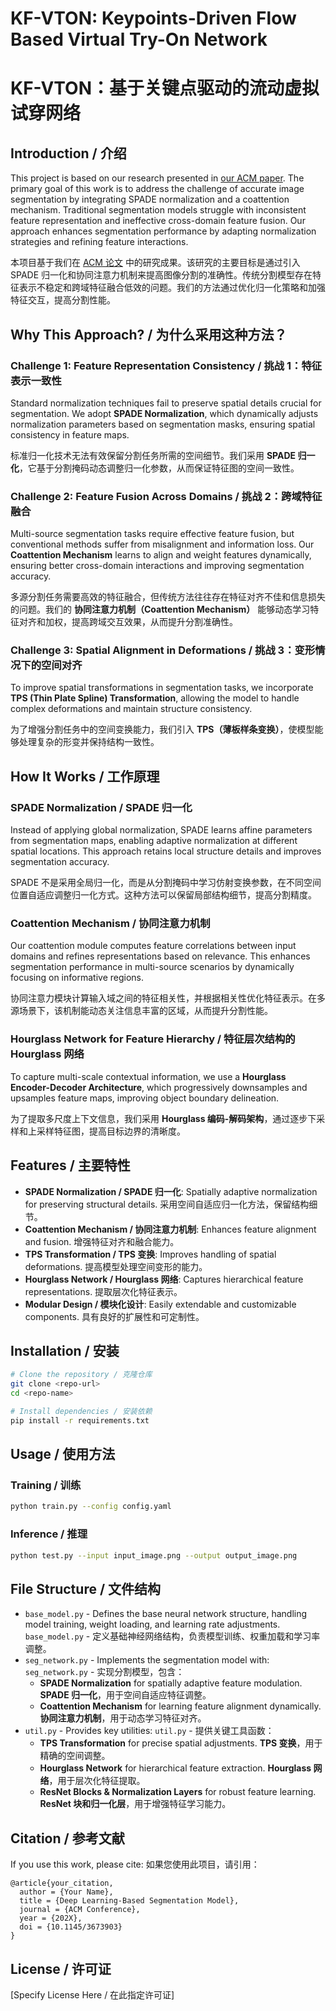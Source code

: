 # KF-VTON: Keypoints-Driven Flow Based Virtual Try-On Network
# KF-VTON：基于关键点驱动的流动虚拟试穿网络

## Introduction / 介绍
This project is based on our research presented in [our ACM paper](https://dl.acm.org/doi/10.1145/3673903). The primary goal of this work is to address the challenge of accurate image segmentation by integrating SPADE normalization and a coattention mechanism. Traditional segmentation models struggle with inconsistent feature representation and ineffective cross-domain feature fusion. Our approach enhances segmentation performance by adapting normalization strategies and refining feature interactions.

本项目基于我们在 [ACM 论文](https://dl.acm.org/doi/10.1145/3673903) 中的研究成果。该研究的主要目标是通过引入 SPADE 归一化和协同注意力机制来提高图像分割的准确性。传统分割模型存在特征表示不稳定和跨域特征融合低效的问题。我们的方法通过优化归一化策略和加强特征交互，提高分割性能。

## Why This Approach? / 为什么采用这种方法？
### Challenge 1: Feature Representation Consistency / 挑战 1：特征表示一致性
Standard normalization techniques fail to preserve spatial details crucial for segmentation. We adopt **SPADE Normalization**, which dynamically adjusts normalization parameters based on segmentation masks, ensuring spatial consistency in feature maps.

标准归一化技术无法有效保留分割任务所需的空间细节。我们采用 **SPADE 归一化**，它基于分割掩码动态调整归一化参数，从而保证特征图的空间一致性。

### Challenge 2: Feature Fusion Across Domains / 挑战 2：跨域特征融合
Multi-source segmentation tasks require effective feature fusion, but conventional methods suffer from misalignment and information loss. Our **Coattention Mechanism** learns to align and weight features dynamically, ensuring better cross-domain interactions and improving segmentation accuracy.

多源分割任务需要高效的特征融合，但传统方法往往存在特征对齐不佳和信息损失的问题。我们的 **协同注意力机制（Coattention Mechanism）** 能够动态学习特征对齐和加权，提高跨域交互效果，从而提升分割准确性。

### Challenge 3: Spatial Alignment in Deformations / 挑战 3：变形情况下的空间对齐
To improve spatial transformations in segmentation tasks, we incorporate **TPS (Thin Plate Spline) Transformation**, allowing the model to handle complex deformations and maintain structure consistency.

为了增强分割任务中的空间变换能力，我们引入 **TPS（薄板样条变换）**，使模型能够处理复杂的形变并保持结构一致性。

## How It Works / 工作原理
### **SPADE Normalization / SPADE 归一化**
Instead of applying global normalization, SPADE learns affine parameters from segmentation maps, enabling adaptive normalization at different spatial locations. This approach retains local structure details and improves segmentation accuracy.

SPADE 不是采用全局归一化，而是从分割掩码中学习仿射变换参数，在不同空间位置自适应调整归一化方式。这种方法可以保留局部结构细节，提高分割精度。

### **Coattention Mechanism / 协同注意力机制**
Our coattention module computes feature correlations between input domains and refines representations based on relevance. This enhances segmentation performance in multi-source scenarios by dynamically focusing on informative regions.

协同注意力模块计算输入域之间的特征相关性，并根据相关性优化特征表示。在多源场景下，该机制能动态关注信息丰富的区域，从而提升分割性能。

### **Hourglass Network for Feature Hierarchy / 特征层次结构的 Hourglass 网络**
To capture multi-scale contextual information, we use a **Hourglass Encoder-Decoder Architecture**, which progressively downsamples and upsamples feature maps, improving object boundary delineation.

为了提取多尺度上下文信息，我们采用 **Hourglass 编码-解码架构**，通过逐步下采样和上采样特征图，提高目标边界的清晰度。

## Features / 主要特性
- **SPADE Normalization / SPADE 归一化**: Spatially adaptive normalization for preserving structural details.
  采用空间自适应归一化方法，保留结构细节。
- **Coattention Mechanism / 协同注意力机制**: Enhances feature alignment and fusion.
  增强特征对齐和融合能力。
- **TPS Transformation / TPS 变换**: Improves handling of spatial deformations.
  提高模型处理空间变形的能力。
- **Hourglass Network / Hourglass 网络**: Captures hierarchical feature representations.
  提取层次化特征表示。
- **Modular Design / 模块化设计**: Easily extendable and customizable components.
  具有良好的扩展性和可定制性。

## Installation / 安装
```sh
# Clone the repository / 克隆仓库
git clone <repo-url>
cd <repo-name>

# Install dependencies / 安装依赖
pip install -r requirements.txt
```

## Usage / 使用方法
### Training / 训练
```sh
python train.py --config config.yaml
```

### Inference / 推理
```sh
python test.py --input input_image.png --output output_image.png
```

## File Structure / 文件结构
- `base_model.py` - Defines the base neural network structure, handling model training, weight loading, and learning rate adjustments.
  `base_model.py` - 定义基础神经网络结构，负责模型训练、权重加载和学习率调整。
- `seg_network.py` - Implements the segmentation model with:
  `seg_network.py` - 实现分割模型，包含：
  - **SPADE Normalization** for spatially adaptive feature modulation.
    **SPADE 归一化**，用于空间自适应特征调整。
  - **Coattention Mechanism** for learning feature alignment dynamically.
    **协同注意力机制**，用于动态学习特征对齐。
- `util.py` - Provides key utilities:
  `util.py` - 提供关键工具函数：
  - **TPS Transformation** for precise spatial adjustments.
    **TPS 变换**，用于精确的空间调整。
  - **Hourglass Network** for hierarchical feature extraction.
    **Hourglass 网络**，用于层次化特征提取。
  - **ResNet Blocks & Normalization Layers** for robust feature learning.
    **ResNet 块和归一化层**，用于增强特征学习能力。

## Citation / 参考文献
If you use this work, please cite:
如果您使用此项目，请引用：
```
@article{your_citation,
  author = {Your Name},
  title = {Deep Learning-Based Segmentation Model},
  journal = {ACM Conference},
  year = {202X},
  doi = {10.1145/3673903}
}
```

## License / 许可证
[Specify License Here / 在此指定许可证]

